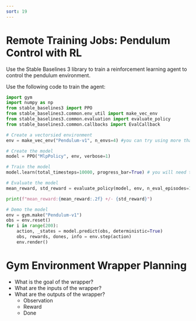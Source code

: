 ```yaml
---
sort: 19
---
```

# Remote Training Jobs: Pendulum Control with RL

Use the Stable Baselines 3 library to train a reinforcement learning agent to control the pendulum environment.

Use the following code to train the agent:

```python
import gym
import numpy as np
from stable_baselines3 import PPO
from stable_baselines3.common.env_util import make_vec_env
from stable_baselines3.common.evaluation import evaluate_policy
from stable_baselines3.common.callbacks import EvalCallback

# Create a vectorsied environment
env = make_vec_env("Pendulum-v1", n_envs=4) #you can try using more than 4 environments if you have a powerful computer

# Create the model
model = PPO("MlpPolicy", env, verbose=1)

# Train the model
model.learn(total_timesteps=10000, progress_bar=True) # you will need to train for at least 500000 timesteps

# Evaluate the model
mean_reward, std_reward = evaluate_policy(model, env, n_eval_episodes=10)

print(f"mean_reward:{mean_reward:.2f} +/- {std_reward}")

# Demo the model
env = gym.make("Pendulum-v1")
obs = env.reset()
for i in range(200):
    action, _states = model.predict(obs, deterministic=True)
    obs, rewards, dones, info = env.step(action)
    env.render()
```

# Gym Environment Wrapper Planning 

- What is the goal of the wrapper?
- What are the inputs of the wrapper?
- What are the outputs of the wrapper?
    - Observation
    - Reward
    - Done
